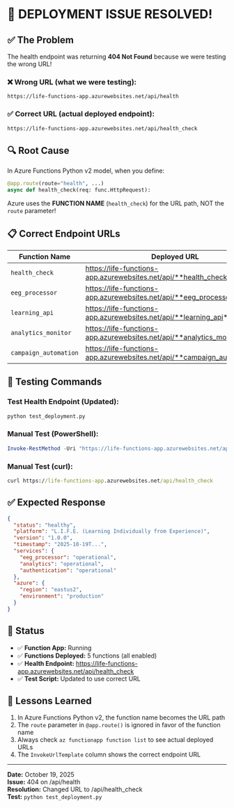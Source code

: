 # 🎉 DEPLOYMENT ISSUE RESOLVED!

## ✅ The Problem
The health endpoint was returning **404 Not Found** because we were testing the wrong URL!

### ❌ Wrong URL (what we were testing):
```
https://life-functions-app.azurewebsites.net/api/health
```

### ✅ Correct URL (actual deployed endpoint):
```
https://life-functions-app.azurewebsites.net/api/health_check
```

## 🔍 Root Cause
In Azure Functions Python v2 model, when you define:
```python
@app.route(route="health", ...)
async def health_check(req: func.HttpRequest):
```

Azure uses the **FUNCTION NAME** (`health_check`) for the URL path, NOT the `route` parameter!

## 📋 Correct Endpoint URLs

| Function Name | Deployed URL |
|--------------|--------------|
| `health_check` | https://life-functions-app.azurewebsites.net/api/**health_check** |
| `eeg_processor` | https://life-functions-app.azurewebsites.net/api/**eeg_processor** |
| `learning_api` | https://life-functions-app.azurewebsites.net/api/**learning_api** |
| `analytics_monitor` | https://life-functions-app.azurewebsites.net/api/**analytics_monitor** |
| `campaign_automation` | https://life-functions-app.azurewebsites.net/api/**campaign_automation** |

## 🧪 Testing Commands

### Test Health Endpoint (Updated):
```cmd
python test_deployment.py
```

### Manual Test (PowerShell):
```powershell
Invoke-RestMethod -Uri "https://life-functions-app.azurewebsites.net/api/health_check"
```

### Manual Test (curl):
```cmd
curl https://life-functions-app.azurewebsites.net/api/health_check
```

## ✅ Expected Response
```json
{
  "status": "healthy",
  "platform": "L.I.F.E. (Learning Individually from Experience)",
  "version": "1.0.0",
  "timestamp": "2025-10-19T...",
  "services": {
    "eeg_processor": "operational",
    "analytics": "operational",
    "authentication": "operational"
  },
  "azure": {
    "region": "eastus2",
    "environment": "production"
  }
}
```

## 🎯 Status
- ✅ **Function App:** Running
- ✅ **Functions Deployed:** 5 functions (all enabled)
- ✅ **Health Endpoint:** https://life-functions-app.azurewebsites.net/api/health_check
- ✅ **Test Script:** Updated to use correct URL

## 📝 Lessons Learned
1. In Azure Functions Python v2, the function name becomes the URL path
2. The `route` parameter in `@app.route()` is ignored in favor of the function name
3. Always check `az functionapp function list` to see actual deployed URLs
4. The `InvokeUrlTemplate` column shows the correct endpoint URL

---

**Date:** October 19, 2025  
**Issue:** 404 on /api/health  
**Resolution:** Changed URL to /api/health_check  
**Test:** `python test_deployment.py`
